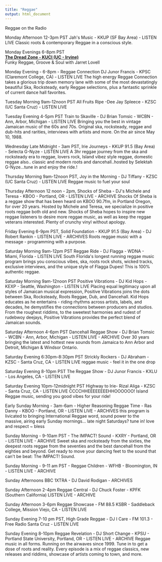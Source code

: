 ```yaml
---
title: "Reggae"
output: html_document
---
```


Reggae on the Radio



Monday Afternoon 12-3pm PST Jah's Music - KKUP (SF Bay Area) - LISTEN LIVE
Classic roots & contemporary Reggae in a conscious style.

Monday Evenings 6-8pm PST  
[**The Dread Zone - KUCI (UC - Irvine)**](https://kuci.org/wp/shows/the-dread-zone/)  
Funky Reggae, Groove & Soul with Jarret Lovell

Monday Evening - 6-8pm - Reggae Connection DJ Junor Francis - KPSC  (Claremont College, CA) - LISTEN LIVE
The high energy Reggae Connection takes a glorious trip down memory lane with some of the most devastatingly beautiful Ska, Rocksteady, early Reggae selections, plus a fantastic sprinkle of current dance hall favorites.

Tuesday Morning 9am-12noon PST All Fruits Ripe -Dee Jay Spleece - KZSC (UC Santa Cruz) - LISTEN LIVE

Tuesday Evening 4-5pm PST  Train to Skaville - DJ Brian Tomsic - WCBN - Ann, Arbor, Michigan  - LISTEN LIVE
Bringing you the best in vintage Jamaican music of the 60s and 70s.  Original ska, rocksteady, reggae and dub-hits and rarities, interviews with artists and more.  On the air since May 10, 1988.  
 
Wednesday Late  Midnight - 3am PST, Irie Journeys - KKUP 91.5 (Bay Area) - Selecta G-Nyze -   LISTEN LIVE 
A 3hr reggae journey from the ska and rocksteady era to reggae, lovers rock, Island vibez style reggae, domestic reggae also.. classic and modern roots and dancehall..hosted by Selektah G-Nyze...tune in and enjoy the ride.!

Thursday Morning 9am-12noon PST,  Joy in the Morning - DJ Tiffany - KZSC (UC Santa Cruz) - LISTEN LIVE
Reggae music to fuel your soul

Thursday Afternoon 12 noon - 2pm, Shocks of Sheba - DJ's Michele and Teresa - KBOO - Portland, OR - LISTEN LIVE - ARCHIVE
Shocks Of Sheba is a reggae show that has been heard on KBOO 90.7fm, in Portland Oregon, for over 20 years. Hosted by Michele and Teresa, we specialize in positive roots reggae both old and new. Shocks of Sheba hopes to inspire new reggae listeners to desire more reggae music, as well as keep the reggae veterans interested. Plenty of crunchy vinyl without apology.

Friday Evening 6-9pm PST, Solid Foundation - KKUP 91.5 (Bay Area) - DJ Robert Rankin -   LISTEN LIVE -  ARCHIVES
Roots reggae music with a message - programming with a purpose.

Saturday Morning 9am-12pm PST  Reggae Ride - DJ Flagga - WDNA - Miami, Florida - LISTEN LIVE
South Florida's longest running reggae music program brings you conscious vibes, ska, roots rock shots, wicked tracks, exclusive interviews, and the unique style of Flagga Dupes!  This is 100% authentic reggae.

Saturday Morning 9am-12noon PST Positive Vibrations - DJ Kid Hops - KEXP - Seattle, Washington - LISTEN LIVE
Placing equal legitimacy upon all styles of Jamaican musical expression, Positive Vibrations joins the dots between Ska, Rocksteady, Roots Reggae, Dub, and Dancehall. Kid Hops educates as he entertains - riding rhythms across artists, labels, and decades, he demystifies the connections between producers and studios. From the roughest riddims, to the sweetest harmonies and rudest of rudebwoy deejays, Positive Vibrations provides the perfect blend of Jamaican sounds.

Saturday Afternoon 4-6pm PST  Dancehall Reggae Show - DJ Brian Tomsic - WCBN - Ann, Arbor, Michigan  - LISTEN LIVE - ARCHIVE
Over 30 years bringing the latest and hottest new sounds from Jamaica to Ann Arbor and Detroit, Michigan & Windsor Ontario.

Saturday Evening 6:30pm-8:30pm PST  Strickly Rockers - DJ Abraham - KZSC - Santa Cruz, CA - LISTEN LIVE
reggae music - feel it in the one drop

Saturday Evening 8-10pm PST  The Reggae Show - DJ Junor Francis - KXLU - Los Angeles, CA - LISTEN LIVE

Saturday Evening 10pm-12midnight PST  Highway to Irie-  Rizal Aliga  - KZSC - Santa Cruz, CA - LISTEN LIVE
CCCCHHEEEEEEEEHHOOOOOO! Island Reggae music, sending you good vibes for your ride!

Early Sunday Morning - 3am-6am - Higher Reasoning Reggae Time - Ras Danny - KBOO - Portland, OR - LISTEN LIVE - ARCHIVES
this program is livicated to bringing International Reggae word, sound power to the massive, airing early Sunday mornings...  late night Saturdays? tune in! love and respect ~ bless 

Sunday Morning - 9-10am PST - The IMPACT! Sound - KXRY - Portland, OR - LISTEN LIVE - ARCHIVE
Sweet ska and rocksteady from the sixties, the deepest roots reggae from the seventies and the best dancehall from the eighties and beyond.  Get ready to move your dancing feet to the sound that can't be beat: The IMPACT! Sound.

Sunday Morning - 9-11 am PST - Reggae Children - WFHB - Bloomington, IN - LISTEN LIVE - ARCHIVE

Sunday Afternoons BBC 1XTRA - DJ David Rodigan - ARCHIVES

Sunday Afternoon 2-4pm  Reggae Central - DJ Chuck Foster - KPFK (Southern California) LISTEN LIVE - ARCHIVE

Sunday Afternoon 3-6pm  Reggae Showcase - FM 88.5 KSBR - Saddleback College, Mission Viejo, CA - LISTEN LIVE

Sunday Evening 7-10 pm PST, High Grade Reggae - DJ I Care - FM 101.3 - Free Radio Santa Cruz - LISTEN LIVE

Sunday Evening 8-10pm  Reggae Revelation - DJ Short Change - KPSU - Portland State University, Portland, OR - LISTEN LIVE - ARCHIVE
Reggae music in all forms. Running on the airwaves since 1999. Tune in to get a dose of roots and reality. Every episode is a mix of reggae classics, new releases and riddims, showcase of artists coming to town, and more.